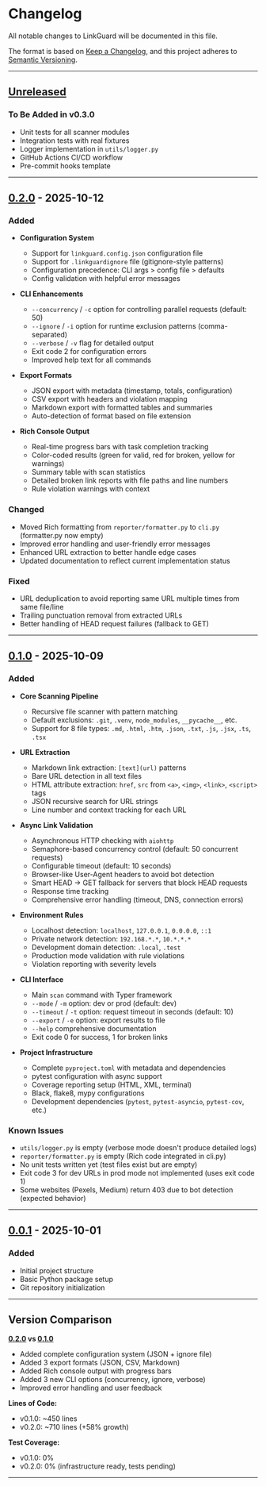 # Changelog

All notable changes to LinkGuard will be documented in this file.

The format is based on [Keep a Changelog](https://keepachangelog.com/en/1.0.0/),
and this project adheres to [Semantic Versioning](https://semver.org/spec/v2.0.0.html).

---

## [Unreleased]

### To Be Added in v0.3.0
- Unit tests for all scanner modules
- Integration tests with real fixtures
- Logger implementation in `utils/logger.py`
- GitHub Actions CI/CD workflow
- Pre-commit hooks template

---

## [0.2.0] - 2025-10-12

### Added
- **Configuration System**
  - Support for `linkguard.config.json` configuration file
  - Support for `.linkguardignore` file (gitignore-style patterns)
  - Configuration precedence: CLI args > config file > defaults
  - Config validation with helpful error messages

- **CLI Enhancements**
  - `--concurrency` / `-c` option for controlling parallel requests (default: 50)
  - `--ignore` / `-i` option for runtime exclusion patterns (comma-separated)
  - `--verbose` / `-v` flag for detailed output
  - Exit code 2 for configuration errors
  - Improved help text for all commands

- **Export Formats**
  - JSON export with metadata (timestamp, totals, configuration)
  - CSV export with headers and violation mapping
  - Markdown export with formatted tables and summaries
  - Auto-detection of format based on file extension

- **Rich Console Output**
  - Real-time progress bars with task completion tracking
  - Color-coded results (green for valid, red for broken, yellow for warnings)
  - Summary table with scan statistics
  - Detailed broken link reports with file paths and line numbers
  - Rule violation warnings with context

### Changed
- Moved Rich formatting from `reporter/formatter.py` to `cli.py` (formatter.py now empty)
- Improved error handling and user-friendly error messages
- Enhanced URL extraction to better handle edge cases
- Updated documentation to reflect current implementation status

### Fixed
- URL deduplication to avoid reporting same URL multiple times from same file/line
- Trailing punctuation removal from extracted URLs
- Better handling of HEAD request failures (fallback to GET)

---

## [0.1.0] - 2025-10-09

### Added
- **Core Scanning Pipeline**
  - Recursive file scanner with pattern matching
  - Default exclusions: `.git`, `.venv`, `node_modules`, `__pycache__`, etc.
  - Support for 8 file types: `.md`, `.html`, `.htm`, `.json`, `.txt`, `.js`, `.jsx`, `.ts`, `.tsx`

- **URL Extraction**
  - Markdown link extraction: `[text](url)` patterns
  - Bare URL detection in all text files
  - HTML attribute extraction: `href`, `src` from `<a>`, `<img>`, `<link>`, `<script>` tags
  - JSON recursive search for URL strings
  - Line number and context tracking for each URL

- **Async Link Validation**
  - Asynchronous HTTP checking with `aiohttp`
  - Semaphore-based concurrency control (default: 50 concurrent requests)
  - Configurable timeout (default: 10 seconds)
  - Browser-like User-Agent headers to avoid bot detection
  - Smart HEAD → GET fallback for servers that block HEAD requests
  - Response time tracking
  - Comprehensive error handling (timeout, DNS, connection errors)

- **Environment Rules**
  - Localhost detection: `localhost`, `127.0.0.1`, `0.0.0.0`, `::1`
  - Private network detection: `192.168.*.*`, `10.*.*.*`
  - Development domain detection: `.local`, `.test`
  - Production mode validation with rule violations
  - Violation reporting with severity levels

- **CLI Interface**
  - Main `scan` command with Typer framework
  - `--mode` / `-m` option: dev or prod (default: dev)
  - `--timeout` / `-t` option: request timeout in seconds (default: 10)
  - `--export` / `-e` option: export results to file
  - `--help` comprehensive documentation
  - Exit code 0 for success, 1 for broken links

- **Project Infrastructure**
  - Complete `pyproject.toml` with metadata and dependencies
  - pytest configuration with async support
  - Coverage reporting setup (HTML, XML, terminal)
  - Black, flake8, mypy configurations
  - Development dependencies (`pytest`, `pytest-asyncio`, `pytest-cov`, etc.)

### Known Issues
- `utils/logger.py` is empty (verbose mode doesn't produce detailed logs)
- `reporter/formatter.py` is empty (Rich code integrated in cli.py)
- No unit tests written yet (test files exist but are empty)
- Exit code 3 for dev URLs in prod mode not implemented (uses exit code 1)
- Some websites (Pexels, Medium) return 403 due to bot detection (expected behavior)

---

## [0.0.1] - 2025-10-01

### Added
- Initial project structure
- Basic Python package setup
- Git repository initialization

---

## Version Comparison

**[0.2.0] vs [0.1.0]**
- Added complete configuration system (JSON + ignore file)
- Added 3 export formats (JSON, CSV, Markdown)
- Added Rich console output with progress bars
- Added 3 new CLI options (concurrency, ignore, verbose)
- Improved error handling and user feedback

**Lines of Code:**
- v0.1.0: ~450 lines
- v0.2.0: ~710 lines (+58% growth)

**Test Coverage:**
- v0.1.0: 0%
- v0.2.0: 0% (infrastructure ready, tests pending)

---

[Unreleased]: https://github.com/anubhabx/link-guard/compare/v0.2.0...HEAD
[0.2.0]: https://github.com/anubhabx/link-guard/compare/v0.1.0...v0.2.0
[0.1.0]: https://github.com/anubhabx/link-guard/compare/v0.0.1...v0.1.0
[0.0.1]: https://github.com/anubhabx/link-guard/releases/tag/v0.0.1
